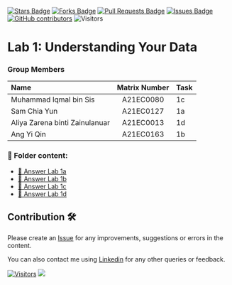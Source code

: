 <a href="https://github.com/drshahizan/HPDP/stargazers"><img src="https://img.shields.io/github/stars/drshahizan/HPDP" alt="Stars Badge"/></a>
<a href="https://github.com/drshahizan/HPDP/network/members"><img src="https://img.shields.io/github/forks/drshahizan/HPDP" alt="Forks Badge"/></a>
<a href="https://github.com/drshahizan/HPDP/pulls"><img src="https://img.shields.io/github/issues-pr/drshahizan/HPDP" alt="Pull Requests Badge"/></a>
<a href="https://github.com/drshahizan/HPDP"><img src="https://img.shields.io/github/issues/drshahizan/HPDP" alt="Issues Badge"/></a>
<a href="https://github.com/drshahizan/HPDP/graphs/contributors"><img alt="GitHub contributors" src="https://img.shields.io/github/contributors/drshahizan/HPDP?color=2b9348"></a>
![Visitors](https://api.visitorbadge.io/api/visitors?path=https%3A%2F%2Fgithub.com%2Fdrshahizan%2FHPDP&labelColor=%23d9e3f0&countColor=%23697689&style=flat)

# Lab 1: Understanding Your Data

### Group Members

| Name                                     | Matrix Number | Task |
| :---------------------------------------- | :-------------: | ------------- |
|Muhammad Iqmal bin Sis | A21EC0080     | 1c 
|Sam Chia Yun   |A21EC0127 | 1a
|Aliya Zarena binti Zainulanuar | A21EC0013 | 1d 
|Ang Yi Qin  | A21EC0163  | 1b

### 📂 Folder content:
* [📖 Answer Lab 1a](https://github.com/drshahizan/HPDP/blob/main/lab/submission/NewATG/lab1/ans_lab1a.ipynb)
* [📖 Answer Lab 1b](https://github.com/drshahizan/HPDP/blob/main/lab/submission/NewATG/lab1/ans_lab1b.ipynb)
* [📖 Answer Lab 1c](https://github.com/drshahizan/HPDP/blob/main/lab/submission/NewATG/lab1/ans_lab1c.ipynb)
* [📖 Answer Lab 1d](https://github.com/drshahizan/HPDP/blob/main/lab/submission/NewATG/lab1/ans_lab1d.ipynb)

## Contribution 🛠️
Please create an [Issue](https://github.com/drshahizan/HPDP/issues) for any improvements, suggestions or errors in the content.

You can also contact me using [Linkedin](https://www.linkedin.com/in/drshahizan/) for any other queries or feedback.

[![Visitors](https://api.visitorbadge.io/api/visitors?path=https%3A%2F%2Fgithub.com%2Fdrshahizan&labelColor=%23697689&countColor=%23555555&style=plastic)](https://visitorbadge.io/status?path=https%3A%2F%2Fgithub.com%2Fdrshahizan)
![](https://hit.yhype.me/github/profile?user_id=81284918)


